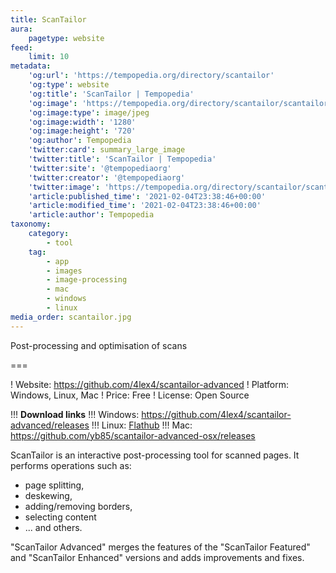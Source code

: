 ```yaml
---
title: ScanTailor
aura:
    pagetype: website
feed:
    limit: 10
metadata:
    'og:url': 'https://tempopedia.org/directory/scantailor'
    'og:type': website
    'og:title': 'ScanTailor | Tempopedia'
    'og:image': 'https://tempopedia.org/directory/scantailor/scantailor.jpg'
    'og:image:type': image/jpeg
    'og:image:width': '1280'
    'og:image:height': '720'
    'og:author': Tempopedia
    'twitter:card': summary_large_image
    'twitter:title': 'ScanTailor | Tempopedia'
    'twitter:site': '@tempopediaorg'
    'twitter:creator': '@tempopediaorg'
    'twitter:image': 'https://tempopedia.org/directory/scantailor/scantailor.jpg'
    'article:published_time': '2021-02-04T23:38:46+00:00'
    'article:modified_time': '2021-02-04T23:38:46+00:00'
    'article:author': Tempopedia
taxonomy:
    category:
        - tool
    tag:
        - app
        - images
        - image-processing
        - mac
        - windows
        - linux
media_order: scantailor.jpg
---
```


Post-processing and optimisation of scans

===

! Website: https://github.com/4lex4/scantailor-advanced
! Platform: Windows, Linux, Mac
! Price: Free
! License: Open Source

!!! **Download links**
!!! Windows: https://github.com/4lex4/scantailor-advanced/releases
!!! Linux: [Flathub](https://flathub.org/apps/details/com.github._4lex4.ScanTailor-Advanced)
!!! Mac: https://github.com/yb85/scantailor-advanced-osx/releases

ScanTailor is an interactive post-processing tool for scanned pages. It performs operations such as:

-   page splitting,
-   deskewing,
-   adding/removing borders,
-   selecting content
-   ... and others.

"ScanTailor Advanced" merges the features of the "ScanTailor Featured" and "ScanTailor Enhanced" versions and adds improvements and fixes.